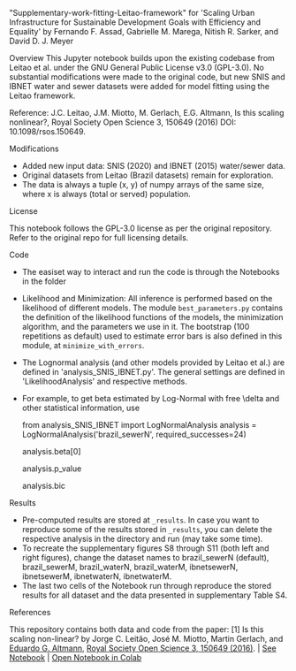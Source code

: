 "Supplementary-work-fitting-Leitao-framework" 
for 'Scaling Urban Infrastructure for Sustainable Development Goals with Efficiency and Equality' 
by Fernando F. Assad, Gabrielle M. Marega, Nitish R. Sarker, and David D. J. Meyer

Overview
This Jupyter notebook builds upon the existing codebase from Leitao et al. under the GNU General Public License v3.0 (GPL-3.0). No substantial modifications were made to the original code, but new SNIS and IBNET water and sewer datasets were added for model fitting using the Leitao framework.

Reference:
J.C. Leitao, J.M. Miotto, M. Gerlach, E.G. Altmann, Is this scaling nonlinear?, Royal Society Open Science 3, 150649 (2016) DOI: 10.1098/rsos.150649.

Modifications

- Added new input data: SNIS (2020) and IBNET (2015) water/sewer data. 
- Original datasets from Leitao (Brazil datasets) remain for exploration. 
- The data is always a tuple (x, y) of numpy arrays of the same size, where x is always (total or served) population.

License

This notebook follows the GPL-3.0 license as per the original repository. Refer to the original repo for full licensing details.

Code
- The easiset way to interact and run the code is through the Notebooks in the folder 
- Likelihood and Minimization: All inference is performed based on the likelihood of different models. The module `best_parameters.py` contains the definition of the likelihood functions of the models,
the minimization algorithm, and the parameters we use in it.  The bootstrap (100 repetitions as default) used to estimate error bars is also defined in this module, at `minimize_with_errors`.
- The Lognormal analysis (and other models provided by Leitao et al.) are defined in 'analysis_SNIS_IBNET.py'. The general settings are defined in 'LikelihoodAnalysis' and respective methods.
- For example, to get beta estimated by Log-Normal with free \delta and other statistical information, use

  from analysis_SNIS_IBNET import LogNormalAnalysis
  analysis = LogNormalAnalysis('brazil_sewerN', required_successes=24)
  
  analysis.beta[0]

  analysis.p_value

  analysis.bic

Results
- Pre-computed results are stored at `_results`. In case you want to reproduce some of the results stored in `_results`, you can delete the respective 
analysis in the directory and run (may take some time). 
- To recreate the supplementary figures S8 through S11 (both left and right figures), change the dataset names to 
brazil_sewerN (default), brazil_sewerM, brazil_waterN, brazil_waterM, ibnetsewerN, ibnetsewerM, ibnetwaterN, ibnetwaterM.
- The last two cells of the Notebook run through reproduce the stored results for all dataset and the data presented in supplementary Table S4.

References

This repository contains both data and code from the paper:
[1] Is this scaling non-linear? by Jorge C. Leitão, José M. Miotto, Martin Gerlach, and [Eduardo G. Altmann](https://www.maths.usyd.edu.au/u/ega/), [Royal Society Open Science 3, 150649 (2016)](https://royalsocietypublishing.org/doi/10.1098/rsos.150649).  | [See Notebook](https://github.com/edugalt/scaling/blob/master/notebooks/Notebook-FittingModels.ipynb) | [Open Notebook in Colab](https://colab.research.google.com/github/edugalt/scaling/blob/master/notebooks/Notebook-FittingModels-Colab.ipynb)
